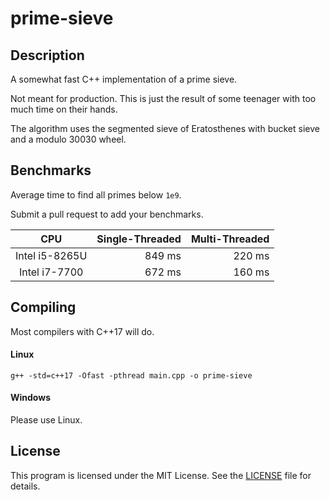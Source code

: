 # prime-sieve

## Description
A somewhat fast C++ implementation of a prime sieve.

Not meant for production. This is just the result of some teenager with too much time on their hands.

The algorithm uses the segmented sieve of Eratosthenes with bucket sieve and a modulo 30030 wheel.

## Benchmarks
Average time to find all primes below `1e9`.

Submit a pull request to add your benchmarks.

CPU | Single-Threaded | Multi-Threaded
:---: | ---: | ---: |
Intel i5-8265U | 849 ms | 220 ms
Intel i7-7700 | 672 ms | 160 ms

## Compiling
Most compilers with C++17 will do.
#### Linux
```
g++ -std=c++17 -Ofast -pthread main.cpp -o prime-sieve
```
#### Windows
Please use Linux.

## License
This program is licensed under the MIT License. See the [LICENSE](LICENSE) file for details.
